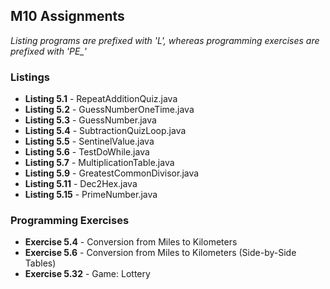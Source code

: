 ## M10 Assignments
*Listing programs are prefixed with 'L', whereas programming exercises are prefixed with 'PE_'*

### Listings
- **Listing 5.1** - RepeatAdditionQuiz.java
- **Listing 5.2** - GuessNumberOneTime.java
- **Listing 5.3** - GuessNumber.java
- **Listing 5.4** - SubtractionQuizLoop.java
- **Listing 5.5** - SentinelValue.java
- **Listing 5.6** - TestDoWhile.java
- **Listing 5.7** - MultiplicationTable.java
- **Listing 5.9** - GreatestCommonDivisor.java
- **Listing 5.11** - Dec2Hex.java
- **Listing 5.15** - PrimeNumber.java

### Programming Exercises
- **Exercise 5.4** - Conversion from Miles to Kilometers
- **Exercise 5.6** - Conversion from Miles to Kilometers (Side-by-Side Tables)
- **Exercise 5.32** - Game: Lottery

